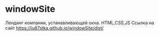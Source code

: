 # windowSite

Лендинг компании, устанавливающей окна. HTML,CSS,JS
Ссылка на сайт
https://ju87stka.github.io/windowSite/dist/
